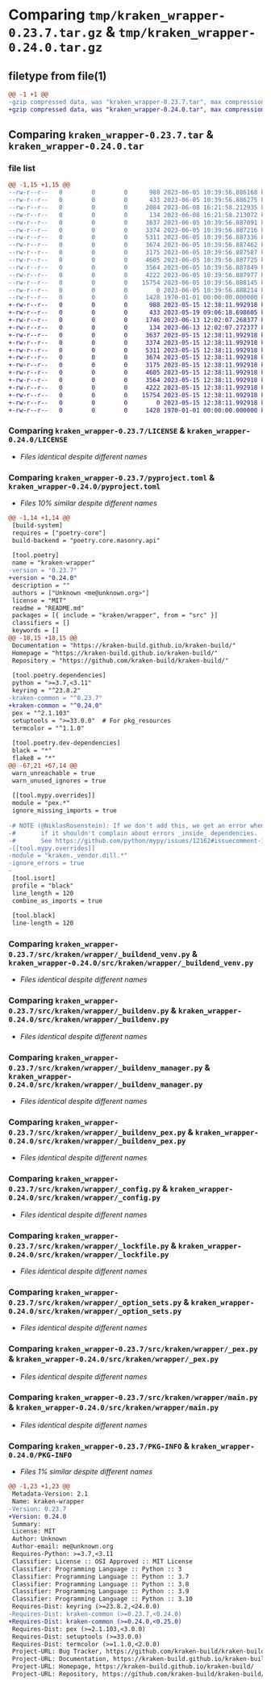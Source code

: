 # Comparing `tmp/kraken_wrapper-0.23.7.tar.gz` & `tmp/kraken_wrapper-0.24.0.tar.gz`

## filetype from file(1)

```diff
@@ -1 +1 @@
-gzip compressed data, was "kraken_wrapper-0.23.7.tar", max compression
+gzip compressed data, was "kraken_wrapper-0.24.0.tar", max compression
```

## Comparing `kraken_wrapper-0.23.7.tar` & `kraken_wrapper-0.24.0.tar`

### file list

```diff
@@ -1,15 +1,15 @@
--rw-r--r--   0        0        0      988 2023-06-05 10:39:56.886168 kraken_wrapper-0.23.7/LICENSE
--rw-r--r--   0        0        0      433 2023-06-05 10:39:56.886275 kraken_wrapper-0.23.7/README.md
--rw-r--r--   0        0        0     2084 2023-06-08 16:21:58.212935 kraken_wrapper-0.23.7/pyproject.toml
--rw-r--r--   0        0        0      134 2023-06-08 16:21:58.213072 kraken_wrapper-0.23.7/src/kraken/wrapper/__init__.py
--rw-r--r--   0        0        0     3637 2023-06-05 10:39:56.887091 kraken_wrapper-0.23.7/src/kraken/wrapper/_buildend_venv.py
--rw-r--r--   0        0        0     3374 2023-06-05 10:39:56.887216 kraken_wrapper-0.23.7/src/kraken/wrapper/_buildenv.py
--rw-r--r--   0        0        0     5311 2023-06-05 10:39:56.887336 kraken_wrapper-0.23.7/src/kraken/wrapper/_buildenv_manager.py
--rw-r--r--   0        0        0     3674 2023-06-05 10:39:56.887462 kraken_wrapper-0.23.7/src/kraken/wrapper/_buildenv_pex.py
--rw-r--r--   0        0        0     3175 2023-06-05 10:39:56.887587 kraken_wrapper-0.23.7/src/kraken/wrapper/_config.py
--rw-r--r--   0        0        0     4605 2023-06-05 10:39:56.887725 kraken_wrapper-0.23.7/src/kraken/wrapper/_lockfile.py
--rw-r--r--   0        0        0     3564 2023-06-05 10:39:56.887849 kraken_wrapper-0.23.7/src/kraken/wrapper/_option_sets.py
--rw-r--r--   0        0        0     4222 2023-06-05 10:39:56.887977 kraken_wrapper-0.23.7/src/kraken/wrapper/_pex.py
--rw-r--r--   0        0        0    15754 2023-06-05 10:39:56.888145 kraken_wrapper-0.23.7/src/kraken/wrapper/main.py
--rw-r--r--   0        0        0        0 2023-06-05 10:39:56.888214 kraken_wrapper-0.23.7/src/kraken/wrapper/py.typed
--rw-r--r--   0        0        0     1428 1970-01-01 00:00:00.000000 kraken_wrapper-0.23.7/PKG-INFO
+-rw-r--r--   0        0        0      988 2023-05-15 12:38:11.992918 kraken_wrapper-0.24.0/LICENSE
+-rw-r--r--   0        0        0      433 2023-05-19 09:06:18.698605 kraken_wrapper-0.24.0/README.md
+-rw-r--r--   0        0        0     1746 2023-06-13 12:02:07.268377 kraken_wrapper-0.24.0/pyproject.toml
+-rw-r--r--   0        0        0      134 2023-06-13 12:02:07.272377 kraken_wrapper-0.24.0/src/kraken/wrapper/__init__.py
+-rw-r--r--   0        0        0     3637 2023-05-15 12:38:11.992918 kraken_wrapper-0.24.0/src/kraken/wrapper/_buildend_venv.py
+-rw-r--r--   0        0        0     3374 2023-05-15 12:38:11.992918 kraken_wrapper-0.24.0/src/kraken/wrapper/_buildenv.py
+-rw-r--r--   0        0        0     5311 2023-05-15 12:38:11.992918 kraken_wrapper-0.24.0/src/kraken/wrapper/_buildenv_manager.py
+-rw-r--r--   0        0        0     3674 2023-05-15 12:38:11.992918 kraken_wrapper-0.24.0/src/kraken/wrapper/_buildenv_pex.py
+-rw-r--r--   0        0        0     3175 2023-05-15 12:38:11.992918 kraken_wrapper-0.24.0/src/kraken/wrapper/_config.py
+-rw-r--r--   0        0        0     4605 2023-05-15 12:38:11.992918 kraken_wrapper-0.24.0/src/kraken/wrapper/_lockfile.py
+-rw-r--r--   0        0        0     3564 2023-05-15 12:38:11.992918 kraken_wrapper-0.24.0/src/kraken/wrapper/_option_sets.py
+-rw-r--r--   0        0        0     4222 2023-05-15 12:38:11.992918 kraken_wrapper-0.24.0/src/kraken/wrapper/_pex.py
+-rw-r--r--   0        0        0    15754 2023-05-15 12:38:11.992918 kraken_wrapper-0.24.0/src/kraken/wrapper/main.py
+-rw-r--r--   0        0        0        0 2023-05-15 12:38:11.992918 kraken_wrapper-0.24.0/src/kraken/wrapper/py.typed
+-rw-r--r--   0        0        0     1428 1970-01-01 00:00:00.000000 kraken_wrapper-0.24.0/PKG-INFO
```

### Comparing `kraken_wrapper-0.23.7/LICENSE` & `kraken_wrapper-0.24.0/LICENSE`

 * *Files identical despite different names*

### Comparing `kraken_wrapper-0.23.7/pyproject.toml` & `kraken_wrapper-0.24.0/pyproject.toml`

 * *Files 10% similar despite different names*

```diff
@@ -1,14 +1,14 @@
 [build-system]
 requires = ["poetry-core"]
 build-backend = "poetry.core.masonry.api"
 
 [tool.poetry]
 name = "kraken-wrapper"
-version = "0.23.7"
+version = "0.24.0"
 description = ""
 authors = ["Unknown <me@unknown.org>"]
 license = "MIT"
 readme = "README.md"
 packages = [{ include = "kraken/wrapper", from = "src" }]
 classifiers = []
 keywords = []
@@ -18,15 +18,15 @@
 Documentation = "https://kraken-build.github.io/kraken-build/"
 Homepage = "https://kraken-build.github.io/kraken-build/"
 Repository = "https://github.com/kraken-build/kraken-build/"
 
 [tool.poetry.dependencies]
 python = ">=3.7,<3.11"
 keyring = "^23.8.2"
-kraken-common = "^0.23.7"
+kraken-common = "^0.24.0"
 pex = "^2.1.103"
 setuptools = ">=33.0.0"  # For pkg_resources
 termcolor = "^1.1.0"
 
 [tool.poetry.dev-dependencies]
 black = "*"
 flake8 = "*"
@@ -67,21 +67,14 @@
 warn_unreachable = true
 warn_unused_ignores = true
 
 [[tool.mypy.overrides]]
 module = "pex.*"
 ignore_missing_imports = true
 
-# NOTE (@NiklasRosenstein): If we don't add this, we get an error when Mypy parses the vendored package, even
-#       if it shouldn't complain about errors _inside_ dependencies.
-#       See https://github.com/python/mypy/issues/12162#issuecomment-1212554729
-[[tool.mypy.overrides]]
-module = "kraken._vendor.dill.*"
-ignore_errors = true
-
 [tool.isort]
 profile = "black"
 line_length = 120
 combine_as_imports = true
 
 [tool.black]
 line-length = 120
```

### Comparing `kraken_wrapper-0.23.7/src/kraken/wrapper/_buildend_venv.py` & `kraken_wrapper-0.24.0/src/kraken/wrapper/_buildend_venv.py`

 * *Files identical despite different names*

### Comparing `kraken_wrapper-0.23.7/src/kraken/wrapper/_buildenv.py` & `kraken_wrapper-0.24.0/src/kraken/wrapper/_buildenv.py`

 * *Files identical despite different names*

### Comparing `kraken_wrapper-0.23.7/src/kraken/wrapper/_buildenv_manager.py` & `kraken_wrapper-0.24.0/src/kraken/wrapper/_buildenv_manager.py`

 * *Files identical despite different names*

### Comparing `kraken_wrapper-0.23.7/src/kraken/wrapper/_buildenv_pex.py` & `kraken_wrapper-0.24.0/src/kraken/wrapper/_buildenv_pex.py`

 * *Files identical despite different names*

### Comparing `kraken_wrapper-0.23.7/src/kraken/wrapper/_config.py` & `kraken_wrapper-0.24.0/src/kraken/wrapper/_config.py`

 * *Files identical despite different names*

### Comparing `kraken_wrapper-0.23.7/src/kraken/wrapper/_lockfile.py` & `kraken_wrapper-0.24.0/src/kraken/wrapper/_lockfile.py`

 * *Files identical despite different names*

### Comparing `kraken_wrapper-0.23.7/src/kraken/wrapper/_option_sets.py` & `kraken_wrapper-0.24.0/src/kraken/wrapper/_option_sets.py`

 * *Files identical despite different names*

### Comparing `kraken_wrapper-0.23.7/src/kraken/wrapper/_pex.py` & `kraken_wrapper-0.24.0/src/kraken/wrapper/_pex.py`

 * *Files identical despite different names*

### Comparing `kraken_wrapper-0.23.7/src/kraken/wrapper/main.py` & `kraken_wrapper-0.24.0/src/kraken/wrapper/main.py`

 * *Files identical despite different names*

### Comparing `kraken_wrapper-0.23.7/PKG-INFO` & `kraken_wrapper-0.24.0/PKG-INFO`

 * *Files 1% similar despite different names*

```diff
@@ -1,23 +1,23 @@
 Metadata-Version: 2.1
 Name: kraken-wrapper
-Version: 0.23.7
+Version: 0.24.0
 Summary: 
 License: MIT
 Author: Unknown
 Author-email: me@unknown.org
 Requires-Python: >=3.7,<3.11
 Classifier: License :: OSI Approved :: MIT License
 Classifier: Programming Language :: Python :: 3
 Classifier: Programming Language :: Python :: 3.7
 Classifier: Programming Language :: Python :: 3.8
 Classifier: Programming Language :: Python :: 3.9
 Classifier: Programming Language :: Python :: 3.10
 Requires-Dist: keyring (>=23.8.2,<24.0.0)
-Requires-Dist: kraken-common (>=0.23.7,<0.24.0)
+Requires-Dist: kraken-common (>=0.24.0,<0.25.0)
 Requires-Dist: pex (>=2.1.103,<3.0.0)
 Requires-Dist: setuptools (>=33.0.0)
 Requires-Dist: termcolor (>=1.1.0,<2.0.0)
 Project-URL: Bug Tracker, https://github.com/kraken-build/kraken-build/issues
 Project-URL: Documentation, https://kraken-build.github.io/kraken-build/
 Project-URL: Homepage, https://kraken-build.github.io/kraken-build/
 Project-URL: Repository, https://github.com/kraken-build/kraken-build/
```

